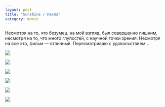 ```yaml
---
layout: post
title: "Sunshine / Пекло"
category: movie
---
```

Несмотря на то, что безумец, на мой взгляд, был совершенно лишним, несмотря на то, что много глупостей, с&#160;научной точки зрения. Несмотря на всё это, фильм&#160;— отличный. Пересматриваю с&#160;удовольствием...

![](https://pics.livejournal.com/quillcraft/pic/000b4f1w)

![](https://pics.livejournal.com/quillcraft/pic/000b5ftg)

![](https://pics.livejournal.com/quillcraft/pic/000b6px6)

![](https://pics.livejournal.com/quillcraft/pic/000b73ht)

![](https://pics.livejournal.com/quillcraft/pic/000b84y7)

![](https://pics.livejournal.com/quillcraft/pic/000b9w0d)
